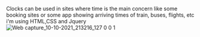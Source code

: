 Clocks can be used in sites where time is the main concern like some booking sites or some app showing arriving times of train, buses, flights, etc
i'm using HTML,CSS and Jquery
![Web capture_10-10-2021_213216_127 0 0 1](https://user-images.githubusercontent.com/83516020/136703831-d627d751-b540-4937-b3a1-d62d5b6fb0dc.jpeg)
